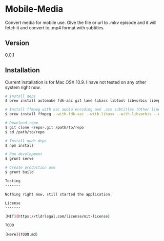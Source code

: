 Mobile-Media
============

Convert media for mobile use. Give the file or url to .mkv episode and it will fetch it and convert to .mp4 format with subtitles.

Version
-------

0.0.1

Installation
------------

Current installation is for Mac OSX 10.9. I have not tested on any other system right now.

```bash
# Install deps
$ brew install automake fdk-aac git lame libass libtool libvorbis libvpx opus sdl shtool texi2html theora wget x264 xvid yasm

# Install ffmpeg with aac audio encoding and .ass subtitles (Other lines were just in case).
$ brew install ffmpeg --with-fdk-aac --with-libass --with-libvorbis --with-libvpx

# Download repo
$ git clone <repo>.git /path/to/repo
$ cd /path/to/repo

# Install node deps
$ npm install

# Run development
$ grunt serve

# Create production use
$ grunt build

Testing
-------

Nothing right now, still started the application.

License
-------

[MIT](https://tldrlegal.com/license/mit-license)

TODO
----
[Here](TODO.md)
